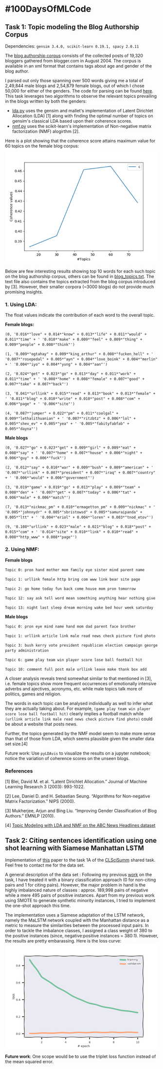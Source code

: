 # #100DaysOfMLCode

## Task 1: Topic modeling the Blog Authorship Corpus

Dependencies: `gensim 3.4.0, scikit-learn 0.19.1, spacy 2.0.11`

The [blog authorship corpus](http://u.cs.biu.ac.il/~koppel/BlogCorpus.htm) consists of the collected posts of 19,320 bloggers gathered from blogger.com in August 2004. The corpus is available in an xml format that contains tags about age and gender of the blog author. 

I parsed out only those spanning over 500 words giving me a total of 2,49,844 male blogs and 2,54,879 female blogs, out of which I chose 50,000 for either of the genders. The code for parsing can be found [here](https://github.com/Saurav0074/Gender-Classification-of-Blog-Author/blob/master/parse_xml.py). This task leverages two algorithms to observe the relevant topics prevailing in the blogs written by both the genders:

* [lda.py](https://github.com/Saurav0074/100daysOfMLCode/blob/master/blog_topic_modeling/code/lda.py) uses the gensim and mallet's implementation of Latent Dirichlet Allocation (LDA) [1] along with finding the optimal number of topics on gensim's classical LDA based upon their coherence scores.
* [nmf.py](https://github.com/Saurav0074/100daysOfMLCode/blob/master/blog_topic_modeling/code/nmf.py) uses the scikit-learn's implementation of Non-negative matrix factorization (NMF) alogirthm [2]. 

Here is a plot showing that the coherence score attains maximum value for 60 topics on the female blog corpus:
![Optimal no. of topics](/blog_topic_modeling/outputs/female_blogs.png)

Below are few interesting results showing top 10 words for each such topic on the blog authorship corpus, others can be found in [blog_topics.txt](https://github.com/Saurav0074/100daysOfMLCode/blob/master/blog_topic_modeling/outputs/blog_topics.txt). The text file also contains the topics extracted from the blog corpus introduced by [3]. However, their smaller corpora (~3000 blogs) do not provide much promising insights.

### 1.  Using LDA: 

The float values indicate the contribution of each word to the overall topic.

**Female blogs:**

`(0,
 '0.016*"love" + 0.014*"know" + 0.013*"life" + 0.011*"would" + 0.011*"time" + '
 '0.010*"make" + 0.009*"feel" + 0.009*"thing" + 0.009*"people" + 0.008*"think"')
 `
 
 `
(1,
 '0.009*"ogtahay" + 0.009*"king_arthur" + 0.008*"fucken_hell" + '
 '0.007*"rosepedal" + 0.005*"ayn" + 0.004*"love_boink" + 0.004*"merlin" + '
 '0.004*"iyo" + 0.004*"yung" + 0.004*"aan"')
`

`(2,
 '0.024*"get" + 0.023*"go" + 0.013*"day" + 0.011*"work" + 0.011*"time" + '
 '0.008*"home" + 0.008*"female" + 0.007*"good" + 0.007*"take" + 0.007*"back"')
`

`(3,
 '0.041*"urllink" + 0.015*"read" + 0.013*"book" + 0.013*"female" + '
 '0.011*"blog" + 0.010*"write" + 0.010*"post" + 0.008*"com" + 0.006*"page" + '
 '0.006*"site"')
`

`(4,
 '0.087*"jumper" + 0.022*"pm" + 0.011*"coolgal" + 0.009*"lethalithuanian" + '
 '0.007*"ritzbtz" + 0.006*"lol" + 0.005*"shev_ev" + 0.005*"yea" + '
 '0.005*"fabityfabfab" + 0.005*"dayna"')
`

**Male blogs**

`(0,
 '0.027*"go" + 0.023*"get" + 0.009*"girl" + 0.009*"eat" + 0.008*"say" + '
 '0.007*"home" + 0.007*"house" + 0.006*"night" + 0.006*"guy" + 0.006*"fuck"')
 `
 
 `(2,
 '0.012*"say" + 0.010*"war" + 0.009*"bush" + 0.009*"american" + '
 '0.007*"urllink" + 0.007*"president" + 0.007*"iraq" + 0.007*"country" + '
 '0.006*"would" + 0.006*"government"')
 `
 
 `(3,
 '0.019*"game" + 0.019*"go" + 0.013*"play" + 0.009*"team" + 0.008*"den" + '
 '0.007*"get" + 0.007*"today" + 0.006*"tat" + 0.006*"male" + 0.006*"match"')
`

`(7,
 '0.013*"nickmac_pm" + 0.010*"ermagetton_pm" + 0.009*"nickmac" + '
 '0.005*"johnnydr" + 0.005*"sbristowsd" + 0.005*"samuraipanda" + 0.005*"ltt" + '
 '0.004*"eriol" + 0.004*"loren" + 0.003*"tnod_etov"')
 `
 
 `(9,
 '0.108*"urllink" + 0.023*"male" + 0.021*"blog" + 0.018*"post" + 0.015*"com" + '
 '0.014*"site" + 0.010*"link" + 0.010*"read" + 0.008*"http_www" + 0.008*"page"')
`
### 2. Using NMF:

**Female blogs**

`Topic 0:
pron hand mother mom family eye sister mind parent name
`

`Topic 1:
urllink female http bring com www link bear site page
`

`Topic 2:
go home today fun back come house mom pron tomorrow
`

`Topic 12:
say ask tell word mean something anything hear nothing give
`

`Topic 13:
night last sleep dream morning wake bed hour week saturday
`

**Male blogs**

`Topic 0:
pron eye mind name hand mom dad parent face brother
`

`Topic 1:
urllink article link male read news check picture find photo
`

`Topic 3:
bush kerry vote president republican election campaign george party administration
`

`Topic 6:
game play team win player score lose ball football hit
`

`Topic 10:
comment full post male urllink leave make thank box add
`

A closer analysis reveals trend somewhat similar to that mentioned in [3], i.e. female topics show more frequent occurrences of emotionally intensive adverbs and ajectives, acronyms, etc. while male topics talk more of politics, games and religion. 

The words in each topic can be analysed individually as well to infer what they are actually taking about. For example, `(game play team win player score lose ball football hit)` clearly implies a football match while `(urllink article link male read news check picture find photo)` could be about a website that posts news.

Further, the topics generated by the NMF model seem to make more sense than that of those from LDA, which seems plausible given the smaller data set size.[4]

Future work: Use `pyLDAvis` to visualize the results on a jupyter notebook; notice the variation of coherence scores on the unseen blogs.

### References
[1] Blei, David M. et al. “Latent Dirichlet Allocation.” Journal of Machine Learning Research 3 (2003): 993-1022.

[2] Lee, Daniel D. and H. Sebastian Seung. “Algorithms for Non-negative Matrix Factorization.” NIPS (2000).

[3] Mukherjee, Arjun and Bing Liu. “Improving Gender Classification of Blog Authors.” EMNLP (2010).

[4] [Topic Modeling with LDA and NMF on the ABC News Headlines dataset](https://medium.com/ml2vec/topic-modeling-is-an-unsupervised-learning-approach-to-clustering-documents-to-discover-topics-fdfbf30e27df)

## Task 2: Citing sentences identification using one shot learning with Siamese Manhattan LSTM

Implementation of [this](http://www.mit.edu/~jonasm/info/MuellerThyagarajan_AAAI16.pdf) paper to the task 1A of the [CLSciSumm](http://wing.comp.nus.edu.sg/~cl-scisumm2017/) shared task. Feel free to contact me for the data set. 

A general description of the data set : Following my previous [work](https://cdn.iiit.ac.in/cdn/ltrc.iiit.ac.in/icon2017/proceedings/icon2017/pdf/W17-7504.pdf) on the task, I have treated it with a binary classification approach (0 for non-citing pairs and 1 for citing pairs). However, the major problem in hand is the highly imbalanced nature of classes : approx. 189,998 pairs of negative while a mere 495 pairs of positive instances. Apart from my previous work using SMOTE to generate synthetic minority instances, I tried to implement the one-shot approach this time. 

The implementation uses a Siamese adaptation of the LSTM network, namely the MaLSTM network coupled with the Manhattan distance as a metric to measure the similarities between the processed input pairs. In order to tackle the imbalance classes, I assigned a class weight of 380 to the positive instances (since, negative:positive instances = 380:1). However, the results are pretty embarassing. Here is the loss curve:
![loss_curve](/one_shot_classification/loss.png)

**Future work**: One scope would be to use the triplet loss function instead of the mean squared error. 
